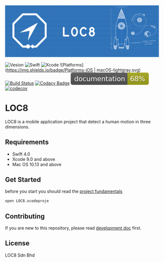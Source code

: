 
![cover photo.png](./cover.png)

![Vesion](https://img.shields.io/badge/Vesion-0.0.1-376568.svg)
![Swift](https://img.shields.io/badge/Swift-4.0-orange.svg)
![Xcode](https://img.shields.io/badge/Xcode-9.2-blue.svg)
![Platforms](https://img.shields.io/badge/Platforms-iOS | macOS-lightgray.svg)
[![Build Status](https://travis-ci.com/Marwan-Al-Masri/LOC8.svg?token=H9CZx6r8wEAXyxtfxAbz&branch=master)](https://travis-ci.com/Marwan-Al-Masri/LOC8)
[![Codacy Badge](https://api.codacy.com/project/badge/Grade/487a286297ef436d8284fa4e1b4dbf17)](https://www.codacy.com?utm_source=github.com&amp;utm_medium=referral&amp;utm_content=Marwan-Al-Masri/LOC8&amp;utm_campaign=Badge_Grade)
![Documentation](./docs/badge.svg)
[![codecov](https://codecov.io/gh/Marwan-Al-Masri/LOC8/branch/master/graph/badge.svg?token=g1kcxuoSG6)](https://codecov.io/gh/Marwan-Al-Masri/LOC8)


<!-- ![Vesion](https://img.shields.io/badge/Vesion-0.0.1-4B8A88.svg?style=for-the-badge)
![Swift](https://img.shields.io/badge/Swift-4.0-orange.svg?style=for-the-badge)
![Xcode](https://img.shields.io/badge/Xcode-9.2-blue.svg?style=for-the-badge)
![Platforms](https://img.shields.io/badge/-iOS | macOS-lightgray.svg?style=for-the-badge)
[![Build Status](https://img.shields.io/badge/Build-Passing-brightgreen.svg?style=for-the-badge)](https://travis-ci.com/Marwan-Al-Masri/LOC8)
[![Codacy Badge](https://img.shields.io/badge/Review-B-brightgreen.svg?style=for-the-badge)](https://www.codacy.com?utm_source=github.com&amp;utm_medium=referral&amp;utm_content=Marwan-Al-Masri/LOC8&amp;utm_campaign=Badge_Grade)
![Documentation](https://img.shields.io/badge/Documentation-69%25-yellowgreen.svg?style=for-the-badge) [![CodeCov](https://img.shields.io/badge/Coverage-20%25-red.svg?style=for-the-badge)](https://codecov.io/gh/Marwan-Al-Masri/LOC8)

☂︎ Development | ☂︎ Production
---|---
![graph](https://codecov.io/gh/Marwan-Al-Masri/LOC8/branch/development/graphs/sunburst.svg?token=g1kcxuoSG6) | ![graph](https://codecov.io/gh/Marwan-Al-Masri/LOC8/branch/master/graphs/sunburst.svg?token=g1kcxuoSG6) -->

# LOC8

 LOC8 is a mobile application project that detect a human motion in three dimensions.

## Requirements
- Swift 4.0
- Xcode 9.0 and above
- Mac OS 10.13 and above

## Get Started
before you start you should read the [project fundamentals](Documentation/Fundamentals.md)

```bash
open LOC8.xcodeproje
```
## Contributing
If you are new to this repository, please read [development doc](Documentation/Development.md) first.

## License
LOC8 Sdn Bhd
